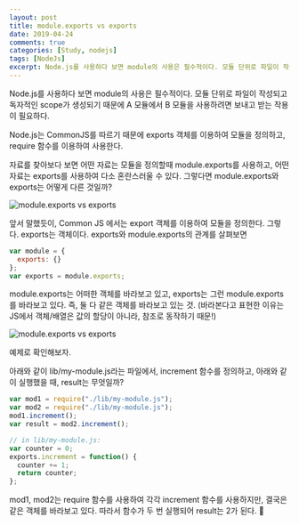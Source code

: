 ```yaml
---
layout: post
title: module.exports vs exports
date: 2019-04-24
comments: true
categories: [Study, nodejs]
tags: [NodeJs]
excerpt: Node.js를 사용하다 보면 module의 사용은 필수적이다. 모듈 단위로 파일이 작성되고 독자적인 scope가 생성되기 때문에 A 모듈에서 B 모듈을 사용하려면 보내고 받는 작용이 필요하다. Node.js는 CommonJS를 따르기 때문에 exports 객체를 이용하여 모듈을 정의하고, require 함수를 이용하여 사용한다.
---
```


Node.js를 사용하다 보면 module의 사용은 필수적이다. 모듈 단위로 파일이 작성되고 독자적인 scope가 생성되기 때문에 A 모듈에서 B 모듈을 사용하려면 보내고 받는 작용이 필요하다.

Node.js는 CommonJS를 따르기 때문에 exports 객체를 이용하여 모듈을 정의하고, require 함수를 이용하여 사용한다.

자료를 찾아보다 보면 어떤 자료는 모듈을 정의할때 module.exports를 사용하고, 어떤 자료는 exports를 사용하여 다소 혼란스러울 수 있다. 그렇다면 module.exports와 exports는 어떻게 다른 것일까?

![module.exports vs exports](https://cdn-images-1.medium.com/max/1600/1*v31Z0piKOjNwmuzCoXreGw.png "module.exports vs exports")

앞서 말했듯이, Common JS 에서는 export 객체를 이용하여 모듈을 정의한다. 그렇다. exports는 객체이다. exports와 module.exports의 관계를 살펴보면

```javascript
var module = {
  exports: {}
};
var exports = module.exports;
```

module.exports는 어떠한 객체를 바라보고 있고, exports는 그런 module.exports를 바라보고 있다. 즉, 둘 다 같은 객체를 바라보고 있는 것. (바라본다고 표현한 이유는 JS에서 객체/배열은 값의 할당이 아니라, 참조로 동작하기 때문!)

![module.exports vs exports](https://cdn-images-1.medium.com/max/1600/1*-IbnOSFunupyGW-KpNwSxg.png "module.exports vs exports")

예제로 확인해보자.

아래와 같이 lib/my-module.js라는 파일에서, increment 함수를 정의하고, 아래와 같이 실행했을 때, result는 무엇일까?

```javascript
var mod1 = require("./lib/my-module.js");
var mod2 = require("./lib/my-module.js");
mod1.increment();
var result = mod2.increment();

// in lib/my-module.js:
var counter = 0;
exports.increment = function() {
  counter += 1;
  return counter;
};
```

mod1, mod2는 require 함수를 사용하여 각각 increment 함수를 사용하지만, 결국은 같은 객체를 바라보고 있다. 따라서 함수가 두 번 실행되어 result는 2가 된다. 👀
